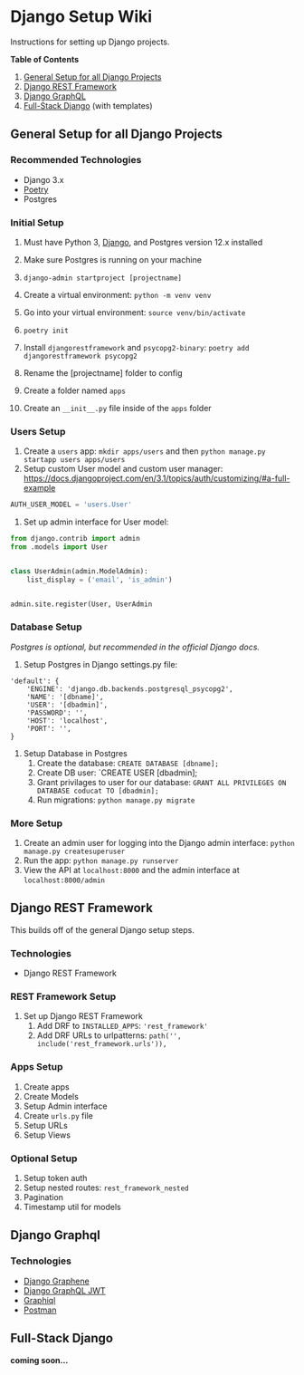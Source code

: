 # Django Setup Wiki

Instructions for setting up Django projects.

**Table of Contents**

1. [General Setup for all Django Projects](#general-setup-for-all-django-projects)
1. [Django REST Framework](#django-rest-framework)
1. [Django GraphQL](#django-graphql)
1. [Full-Stack Django](#full-stack-django) (with templates)

## General Setup for all Django Projects

### Recommended Technologies

- Django 3.x
- [Poetry](https://python-poetry.org/docs/cli/#install)
- Postgres

### Initial Setup

1. Must have Python 3, [Django]((https://docs.djangoproject.com/en/3.1/topics/install)), and Postgres version 12.x installed
1. Make sure Postgres is running on your machine
1. `django-admin startproject [projectname]`
1. Create a virtual environment: `python -m venv venv`
1. Go into your virtual environment: `source venv/bin/activate`
1. `poetry init`
1. Install `djangorestframework` and `psycopg2-binary`: `poetry add djangorestframework psycopg2`
1. Rename the [projectname] folder to config

1. Create a folder named `apps`
1. Create an `__init__.py` file inside of the `apps` folder

### Users Setup

1. Create a `users` app: `mkdir apps/users` and then `python manage.py startapp users apps/users`
1. Setup custom User model and custom user manager: https://docs.djangoproject.com/en/3.1/topics/auth/customizing/#a-full-example
```py
AUTH_USER_MODEL = 'users.User'
```

1. Set up admin interface for User model:
```py
from django.contrib import admin
from .models import User


class UserAdmin(admin.ModelAdmin):
    list_display = ('email', 'is_admin')


admin.site.register(User, UserAdmin
```

### Database Setup

*Postgres is optional, but recommended in the official Django docs.*

1. Setup Postgres in Django settings.py file:
```
'default': {
    'ENGINE': 'django.db.backends.postgresql_psycopg2',
    'NAME': '[dbname]',
    'USER': '[dbadmin]',
    'PASSWORD': '',
    'HOST': 'localhost',
    'PORT': '',
}
```
1. Setup Database in Postgres
    1. Create the database: `CREATE DATABASE [dbname];`
    1. Create DB user: `CREATE USER [dbadmin];
    1. Grant privilages to user for our database: `GRANT ALL PRIVILEGES ON DATABASE coducat TO [dbadmin];`
    1. Run migrations: `python manage.py migrate`
    
### More Setup

1. Create an admin user for logging into the Django admin interface: `python manage.py createsuperuser`
1. Run the app: `python manage.py runserver`
1. View the API at `localhost:8000` and the admin interface at `localhost:8000/admin`

## Django REST Framework

This builds off of the general Django setup steps.

### Technologies

- Django REST Framework
    
### REST Framework Setup

1. Set up Django REST Framework
    1. Add DRF to `INSTALLED_APPS`: `'rest_framework'`
    1. Add DRF URLs to urlpatterns: `path('', include('rest_framework.urls')),`

### Apps Setup

1. Create apps
1. Create Models
1. Setup Admin interface
1. Create `urls.py` file
1. Setup URLs
1. Setup Views

### Optional Setup

1. Setup token auth
1. Setup nested routes: `rest_framework_nested`
1. Pagination
1. Timestamp util for models

## Django Graphql

### Technologies

- [Django Graphene](https://github.com/graphql-python/graphene-django)
- [Django GraphQL JWT](https://github.com/flavors/django-graphql-jwt)
- [Graphiql](https://github.com/graphql/graphiql)
- [Postman](https://www.postman.com/graphql)

## Full-Stack Django

**coming soon...**
